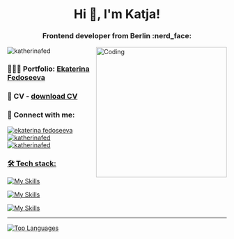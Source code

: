 <h1 align="center">Hi 👋, I'm Katja!</h1>
<h3 align="center">Frontend developer from Berlin :nerd_face:</h3>
<img align="right" alt="Coding" width="300" src='https://steamuserimages-a.akamaihd.net/ugc/1631947648964785474/81CBA15178466DD47195A239232202E78987B714/?imw=637&imh=358&ima=fit&impolicy=Letterbox&imcolor=%23000000&letterbox=true' />

<p align="left"> <img src="https://komarev.com/ghpvc/?username=katherinafed&label=Profile%20views&color=0e75b6&style=flat" alt="katherinafed" /> </p>
 
### 👩🏻‍💻 Portfolio: [Ekaterina Fedoseeva](https://portfolio-katja-f69o1rwsp-katherinafed.vercel.app/)

### 📄 CV - [download CV](https://drive.google.com/file/d/1YTExIMy9QyEhElXq49v_HJ1KYlFvVCJr/view?usp=drive_link)

### 🤝 Connect with me:
<p align="left">
<a href="mailto:fedoseeva.ektr@gmail.com" target="blank"><img align="center" src="https://img.shields.io/badge/Gmail-D14836?style=for-the-badge&logo=gmail&logoColor=white&link=mailto:fedoseeva.ektr@gmail.com" alt="ekaterina fedoseeva"  />
<a href="https://www.linkedin.com/in/ekaterina-fedoseeva-739514261/" target="blank"><img align="center" src="https://img.shields.io/badge/LinkedIn-0077B5?style=for-the-badge&logo=linkedin&logoColor=white" alt="katherinafed" />
<a href="https://t.me/katja_fed" target="blank"><img align="center" src="https://img.shields.io/badge/Telegram-2CA5E0?style=for-the-badge&logo=telegram&logoColor=white" alt="katherinafed" />
</p>

<h3 align="left">🛠 Tech stack:</h3>

[![My Skills](https://skillicons.dev/icons?i=react,nextjs,js,ts,redux,css,html)](https://skillicons.dev)

[![My Skills](https://skillicons.dev/icons?i=scss,bootstrap,materialui,styledcomponents,tailwind)](https://skillicons.dev)

[![My Skills](https://skillicons.dev/icons?i=github,webpack,express,jest,vite,nodejs,mongodb)](https://skillicons.dev)

---

[![Top Languages](https://github-readme-stats-sigma-five.vercel.app/api/top-langs/?username=KatherinaFed&layout=compact&theme=vision-friendly-dark)](https://github.com/KatherinaFed)

